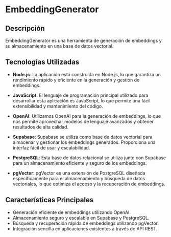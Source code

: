 # EmbeddingGenerator

## Descripción
EmbeddingGenerator es una herramienta de generación de embeddings y su almacenamiento en una base de datos vectorial.

## Tecnologías Utilizadas
- **Node.js**: La aplicación está construida en Node.js, lo que garantiza un rendimiento rápido y eficiente en la generación y gestión de embeddings.

- **JavaScript**: El lenguaje de programación principal utilizado para desarrollar esta aplicación es JavaScript, lo que permite una fácil extensibilidad y mantenimiento del código.

- **OpenAI**: Utilizamos OpenAI para la generación de embeddings, lo que nos permite aprovechar modelos de lenguaje avanzados y obtener resultados de alta calidad.

- **Supabase**: Supabase se utiliza como base de datos vectorial para almacenar y gestionar los embeddings generados. Proporciona una interfaz fácil de usar y escalabilidad.

- **PostgreSQL**: Esta base de datos relacional se utiliza junto con Supabase para un almacenamiento eficiente y seguro de los embeddings.

- **pgVector**: pgVector es una extensión de PostgreSQL diseñada específicamente para el almacenamiento y búsqueda de datos vectoriales, lo que optimiza el acceso y la recuperación de embeddings.

## Características Principales

- Generación eficiente de embeddings utilizando OpenAI.
- Almacenamiento seguro y escalable en Supabase y PostgreSQL.
- Búsqueda y recuperación rápida de embeddings utilizando pgVector.
- Integración sencilla en aplicaciones existentes a través de API REST.
